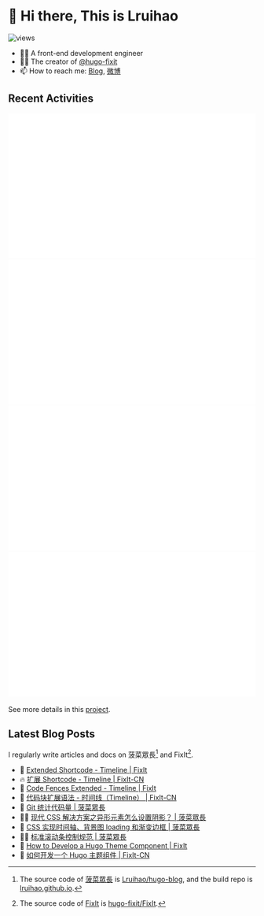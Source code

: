 # 👋 Hi there, This is Lruihao

![views](https://komarev.com/ghpvc/?username=Lruihao&color=ff69b4)

- 👨‍💻 A front-end development engineer
- 👨‍💼 The creator of [@hugo-fixit][hugo-fixit]
- 📫 How to reach me: [Blog][blog], [微博](https://weibo.com/liahao)

## Recent Activities

<div align="center">
    <a href="https://github.com/jstrieb/github-stats#gh-dark-mode-only">
        <img src="https://github.com/Lruihao/github-stats/blob/master/generated/overview.svg#gh-dark-mode-only" />
        <img src="https://github.com/Lruihao/github-stats/blob/master/generated/languages.svg#gh-dark-mode-only" />
    </a>
    <a href="https://github.com/jstrieb/github-stats#gh-light-mode-only">
        <img src="https://github.com/Lruihao/github-stats/blob/master/generated/overview.svg#gh-light-mode-only" />
        <img src="https://github.com/Lruihao/github-stats/blob/master/generated/languages.svg#gh-light-mode-only" />
    </a>
</div>

See more details in this [project](https://github.com/users/Lruihao/projects/1).

## Latest Blog Posts

I regularly write articles and docs on 菠菜眾長[^1] and FixIt[^2].

<!-- BLOG-POST-LIST:START -->
- 📝 [Extended Shortcode - Timeline | FixIt](https://fixit.lruihao.cn/documentation/content-management/shortcodes/extended/timeline/ "Sun Jul 21 2024 2:44 AM")
- 🔥 [扩展 Shortcode - Timeline | FixIt-CN](https://fixit.lruihao.cn/zh-cn/documentation/content-management/shortcodes/extended/timeline/ "Sun Jul 21 2024 2:44 AM")
- 📝 [Code Fences Extended - Timeline | FixIt](https://fixit.lruihao.cn/documentation/content-management/timeline-support/ "Sat Jul 20 2024 11:25 AM")
- 📝 [代码块扩展语法 - 时间线（Timeline） | FixIt-CN](https://fixit.lruihao.cn/zh-cn/documentation/content-management/timeline-support/ "Sat Jul 20 2024 11:25 AM")
- 📝 [Git 统计代码量 | 菠菜眾長](https://lruihao.cn/posts/git-summary/ "Wed Jul 17 2024 8:06 AM")
- 👨‍💻 [现代 CSS 解决方案之异形元素怎么设置阴影？ | 菠菜眾長](https://lruihao.cn/posts/drop-shadow/ "Mon Jul 15 2024 2:40 AM")
- 📝 [CSS 实现时间轴、背景图 loading 和渐变边框 | 菠菜眾長](https://lruihao.cn/posts/fixit-docs-bookmark/ "Sun Jul 14 2024 5:03 AM")
- 👨‍💻 [标准滚动条控制规范 | 菠菜眾長](https://lruihao.cn/posts/scrollbar-styling/ "Fri Jun 28 2024 2:29 PM")
- 📝 [How to Develop a Hugo Theme Component | FixIt](https://fixit.lruihao.cn/components/dev-component/ "Thu Jun 27 2024 9:35 AM")
- 📝 [如何开发一个 Hugo 主题组件 | FixIt-CN](https://fixit.lruihao.cn/zh-cn/components/dev-component/ "Thu Jun 27 2024 9:35 AM")

<!-- BLOG-POST-LIST:END -->

<!-- link reference definition -->
[blog]: https://lruihao.cn
[blog-repo]: https://github.com/Lruihao/hugo-blog
[blog-deploy]: https://github.com/Lruihao/lruihao.github.io
[hugo-fixit]: https://github.com/hugo-fixit
[fixit]: https://fixit.lruihao.cn
[fixit-repo]: https://github.com/hugo-fixit/FixIt

<!-- footnote reference definition -->
[^1]: The source code of [菠菜眾長][blog] is [Lruihao/hugo-blog][blog-repo], and the build repo is [lruihao.github.io][blog-deploy].
[^2]: The source code of [FixIt][fixit] is [hugo-fixit/FixIt][fixit-repo].
